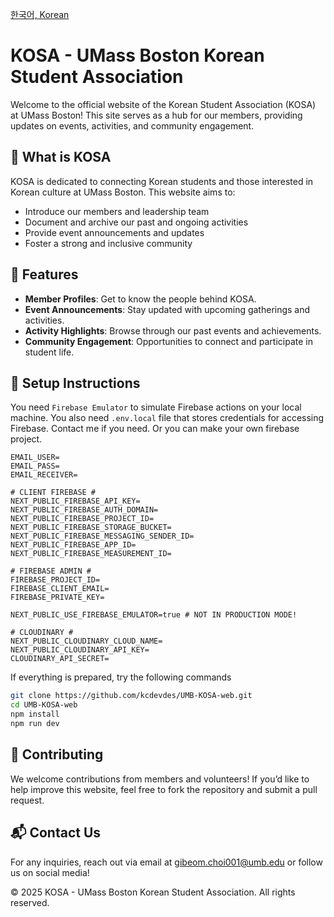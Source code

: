 [한국어, Korean](https://github.com/kcdevdes/UMB-KOSA-web/blob/main/README-kr.md)

# KOSA - UMass Boston Korean Student Association

Welcome to the official website of the Korean Student Association (KOSA) at UMass Boston! This site serves as a hub for our members, providing updates on events, activities, and community engagement.

## 🚀 What is KOSA

KOSA is dedicated to connecting Korean students and those interested in Korean culture at UMass Boston. This website aims to:

- Introduce our members and leadership team
- Document and archive our past and ongoing activities
- Provide event announcements and updates
- Foster a strong and inclusive community

## 📌 Features

- **Member Profiles**: Get to know the people behind KOSA.
- **Event Announcements**: Stay updated with upcoming gatherings and activities.
- **Activity Highlights**: Browse through our past events and achievements.
- **Community Engagement**: Opportunities to connect and participate in student life.

## 🔧 Setup Instructions

You need `Firebase Emulator` to simulate Firebase actions on your local machine.
You also need `.env.local` file that stores credentials for accessing Firebase. Contact me if you need.
Or you can make your own firebase project.

```plain
EMAIL_USER=
EMAIL_PASS=
EMAIL_RECEIVER=

# CLIENT FIREBASE #
NEXT_PUBLIC_FIREBASE_API_KEY=
NEXT_PUBLIC_FIREBASE_AUTH_DOMAIN=
NEXT_PUBLIC_FIREBASE_PROJECT_ID=
NEXT_PUBLIC_FIREBASE_STORAGE_BUCKET=
NEXT_PUBLIC_FIREBASE_MESSAGING_SENDER_ID=
NEXT_PUBLIC_FIREBASE_APP_ID=
NEXT_PUBLIC_FIREBASE_MEASUREMENT_ID=

# FIREBASE ADMIN #
FIREBASE_PROJECT_ID=
FIREBASE_CLIENT_EMAIL=
FIREBASE_PRIVATE_KEY=

NEXT_PUBLIC_USE_FIREBASE_EMULATOR=true # NOT IN PRODUCTION MODE!

# CLOUDINARY #
NEXT_PUBLIC_CLOUDINARY_CLOUD_NAME=
NEXT_PUBLIC_CLOUDINARY_API_KEY=
CLOUDINARY_API_SECRET=

```

If everything is prepared, try the following commands

```bash
git clone https://github.com/kcdevdes/UMB-KOSA-web.git
cd UMB-KOSA-web
npm install
npm run dev
```

## 🤝 Contributing

We welcome contributions from members and volunteers! If you’d like to help improve this website, feel free to fork the repository and submit a pull request.

## 📬 Contact Us

For any inquiries, reach out via email at <gibeom.choi001@umb.edu> or follow us on social media!

© 2025 KOSA - UMass Boston Korean Student Association. All rights reserved.
